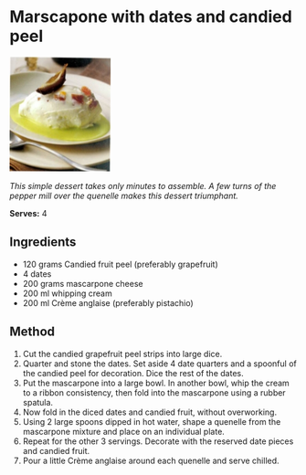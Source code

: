 # Marscapone with dates and candied peel

![Name](resources/marscapone-with-dates.jpg)

*This simple dessert takes only minutes to assemble. A few turns of the pepper mill over the quenelle makes this dessert triumphant.*

**Serves:** 4

## Ingredients
- 120 grams Candied fruit peel (preferably grapefruit)
- 4 dates
- 200 grams mascarpone cheese
- 200 ml whipping cream
- 200 ml Crème anglaise (preferably pistachio)

## Method
1. Cut the candied grapefruit peel strips into large dice. 
1. Quarter and stone the dates. Set aside 4 date quarters and a spoonful of the candied peel for decoration. Dice the rest of the dates.
1. Put the mascarpone into a large bowl. In another bowl, whip the cream to a ribbon consistency, then fold into the mascarpone using a rubber spatula.
1. Now fold in the diced dates and candied fruit, without overworking.
1. Using 2 large spoons dipped in hot water, shape a quenelle from the mascarpone mixture and place on an individual plate. 
1. Repeat for the other 3 servings. Decorate with the reserved date pieces and candied fruit.
1. Pour a little Crème anglaise around each quenelle and serve chilled.